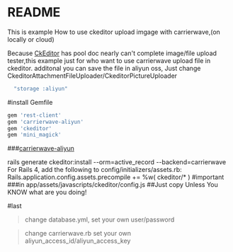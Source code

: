 # README
This is example How to use ckeditor upload imgage with carrierwave,(on locally or cloud)

Because [CkEditor](https://github.com/galetahub/ckeditor) has pool doc nearly can't complete image/file upload tester,this example just for who want to use
carrierwave upload file in ckeditor.
additonal you can save the file in aliyun oss, Just change CkeditorAttachmentFileUploader/CkeditorPictureUploader
```ruby
  "storage :aliyun"
```
#install
Gemfile
```ruby
gem 'rest-client'
gem 'carrierwave-aliyun'
gem 'ckeditor'
gem 'mini_magick'
```
###[carrierwave-aliyun](https://github.com/huacnlee/carrierwave-aliyun)




rails generate ckeditor:install --orm=active_record --backend=carrierwave
For Rails 4, add the following to config/initializers/assets.rb:
Rails.application.config.assets.precompile += %w( ckeditor/* )
#important
###in app/assets/javascripts/ckeditor/config.js
##Just copy Unless You KNOW what are you doing!

#last
>change database.yml, set your own user/password

>change carrierwave.rb set your own aliyun_access_id/aliyun_access_key